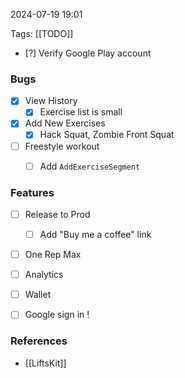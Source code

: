 
2024-07-19 19:01

Tags: [[TODO]]

- [?] Verify Google Play account

### Bugs
- [x] View History
    - [x] Exercise list is small

- [x] Add New Exercises
    - [x] Hack Squat, Zombie Front Squat
    
- [ ] Freestyle workout
    - [ ] Add `AddExerciseSegment`


### Features
- [ ] Release to Prod
    - [ ] Add "Buy me a coffee" link

- [ ] One Rep Max
- [ ] Analytics
- [ ] Wallet 
- [ ] Google sign in !


### References
- [[LiftsKit]]
